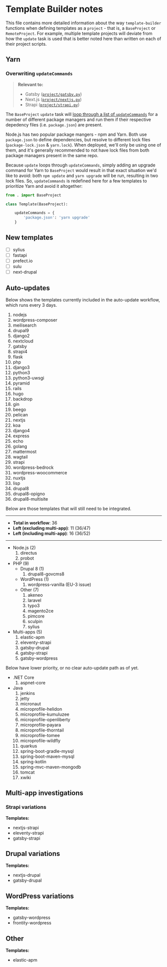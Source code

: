 # Template Builder notes

This file contains more detailed information about the way `template-builder` functions when defining templates as a `project` - that is, a `BaseProject` or `RemoteProject`. For example, multiple template projects will deviate from how the `update` task is used that is better noted here than written on each of their project scripts. 

## Yarn

### Overwriting `updateCommands`

> **Relevant to:**
> 
> * Gatsby ([`project/gatsby.py`](project/gatsby.py))
> * Next.js ([`project/nextjs.py`](project/nextjs.py))
> * Strapi ([`project/strapi.py`](project/strapi.py))

The `BaseProject` `update` task will [loop through a list of `updateCommands`](project/__init__.py) for a number of different package managers and run them if their respective depedency files (i.e. `package.json`) are present. 

Node.js has two popular package mangers - npm and Yarn. Both use `package.json` to define dependencies, but resolve to different lock files (`package-lock.json` & `yarn.lock`). When deployed, we'll only be using one of them, and it's generally recommended to not have lock files from both package managers present in the same repo. 

Because `update` loops through `updateCommands`, simply adding an upgrade command for Yarn to `BaseProject` would result in that exact situation we'd like to avoid: both `npm update` and `yarn upgrade` will be run, resulting in two lock files. So, `updateCommands` is redefined here for a few templates to prioritize Yarn and avoid it altogether:

```py
from . import BaseProject

class Template(BaseProject):

    updateCommands = {
        'package.json': 'yarn upgrade'
    }
```

## New templates

- [ ] sylius
- [ ] fastapi
- [ ] prefect.io
- [ ] sulu
- [ ] next-drupal

## Auto-updates

Below shows the templates currently included in the auto-update workflow, which runs every 3 days.

1. nodejs
1. wordpress-composer
1. meilisearch
1. drupal9
1. django2
1. nextcloud
1. gatsby
1. strapi4
1. flask
1. php
1. django3
1. python3
1. python3-uwsgi
1. pyramid
1. rails
1. hugo
1. backdrop
1. gin
1. beego
1. pelican
1. nextjs
1. koa
1. django4
1. express
1. echo
1. golang
1. mattermost
1. wagtail
1. strapi
1. wordpress-bedrock
1. wordpress-woocommerce
1. nuxtjs
1. lisp
1. drupal8
1. drupal8-opigno
1. drupal8-multisite

Below are those templates that will still need to be integrated.

---

- **Total in workflow**: 36 
- **Left (excluding multi-app)**: 11 (36/47)
- **Left (including multi-app)**: 16 (36/52)

---

- Node.js (2)
    1. directus
    1. probot
- PHP (9)
    - Drupal 8 (1)
        1. drupal8-govcms8
    - WordPress (1)
        1. wordpress-vanilla (EU-3 issue)
    - Other (7)
        1. akeneo
        1. laravel
        1. typo3
        1. magento2ce
        1. pimcore
        1. sculpin
        1. sylius
- Multi-apps (5)
    1. elastic-apm
    1. eleventy-strapi
    1. gatsby-drupal
    1. gatsby-strapi
    1. gatsby-wordpress

Below have lower priority, or no clear auto-update path as of yet.

- .NET Core
    1. aspnet-core
- Java
    1. jenkins
    1. jetty
    1. micronaut
    1. microprofile-helidon
    1. microprofile-kumuluzee
    1. microprofile-openliberty
    1. microprofile-payara
    1. microprofile-thorntail
    1. microprofile-tomee
    1. microprofile-wildfly
    1. quarkus
    1. spring-boot-gradle-mysql
    1. spring-boot-maven-mysql
    1. spring-kotlin
    1. spring-mvc-maven-mongodb
    1. tomcat
    1. xwiki


## Multi-app investigations

### Strapi variations

**Templates:**

- nextjs-strapi
- eleventy-strapi
- gatsby-strapi

## Drupal variations

**Templates:**

- nextjs-drupal
- gatsby-drupal

## WordPress variations

**Templates:**

- gatsby-wordpress
- frontity-wordpress

## Other

**Templates:**

- elastic-apm

